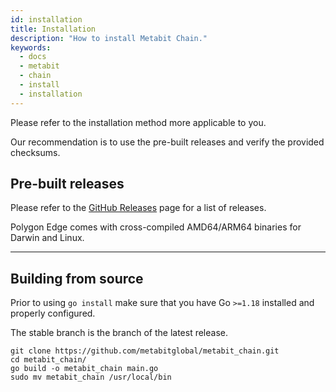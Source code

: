 ```yaml
---
id: installation
title: Installation
description: "How to install Metabit Chain."
keywords:
  - docs
  - metabit
  - chain
  - install
  - installation
---
```


Please refer to the installation method more applicable to you.

Our recommendation is to use the pre-built releases and verify the provided checksums.

## Pre-built releases

Please refer to the [GitHub Releases](https://github.com/metabitglobal/metabit_chain) page for a list of releases.

Polygon Edge comes with cross-compiled AMD64/ARM64 binaries for Darwin and Linux.

---

## Building from source

Prior to using `go install` make sure that you have Go `>=1.18` installed and properly configured.

The stable branch is the branch of the latest release.

```shell
git clone https://github.com/metabitglobal/metabit_chain.git
cd metabit_chain/
go build -o metabit_chain main.go
sudo mv metabit_chain /usr/local/bin
```
